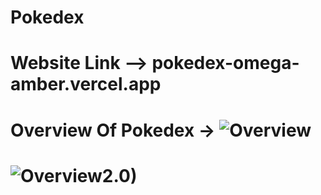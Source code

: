 # Pokedex
# Website Link --> pokedex-omega-amber.vercel.app

# Overview Of Pokedex -> ![Overview](https://github.com/keshavkumar143/Pok-dex/assets/93115745/35c85f1b-4932-4a4b-923c-4057165f7cf1)
# ![Overview2.0)](https://github.com/keshavkumar143/Pok-dex/assets/93115745/fc2ccee0-fa6d-4264-8055-e151de821e33)


